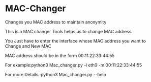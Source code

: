# MAC-Changer
Changes you MAC address to maintain anonymity

This is a MAC changer Tools helps us to change MAC address

You Just have to enter the interface whose MAC address you want to Change and New MAC 

MAC address should be in the form 00:11:22:33:44:55

For example:python3 Mac_changer.py -i eth0 -m 00:11:22:33:44:55

For more Details :python3 Mac_changer.py --help
